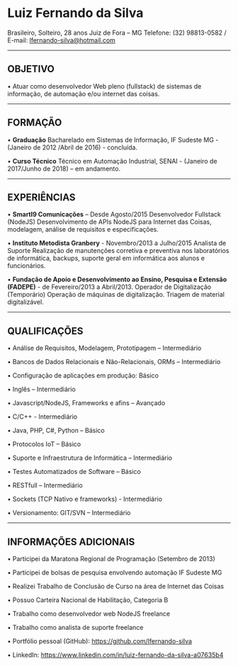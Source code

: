 # **Luiz Fernando da Silva**

Brasileiro, Solteiro, 28 anos
Juiz de Fora – MG
Telefone: (32) 98813-0582 / E-mail: lfernando-silva@hotmail.com

----------
## OBJETIVO
•	Atuar como desenvolvedor Web pleno (fullstack) de sistemas de informação, de automação e/ou internet das coisas.

----------
## FORMAÇÃO

•	**Graduação**
Bacharelado em Sistemas de Informação, IF Sudeste MG -(Janeiro de 2012 /Abril de 2016) - concluída.

•	**Curso Técnico**
Técnico em Automação Industrial, SENAI -  (Janeiro de 2017/Junho de 2018) – em andamento.

----------
## EXPERIÊNCIAS

•	**SmartI9 Comunicações** – Desde Agosto/2015
Desenvolvedor Fullstack (NodeJS)
Desenvolvimento de APIs NodeJS para Internet das Coisas, modelagem, análise de requisitos e especificações.

•	**Instituto Metodista Granbery** - Novembro/2013 a Julho/2015
Analista de Suporte
Realização de manutenções corretiva e preventiva nos laboratórios de informática, backups, suporte geral em informática aos alunos e funcionários. 

•	**Fundação de Apoio e Desenvolvimento ao Ensino, Pesquisa e Extensão (FADEPE)** - de Fevereiro/2013 a Abril/2013.
Operador de Digitalização (Temporário)
Operação de máquinas de digitalização. Triagem de material digitalizável.

----------
## QUALIFICAÇÕES

•	Análise de Requisitos, Modelagem, Prototipagem – Intermediário

•	Bancos de Dados Relacionais e Não-Relacionais, ORMs – Intermediário

•	Configuração de aplicações em produção: Básico

•	Inglês – Intermediário

•	Javascript/NodeJS, Frameworks e afins – Avançado

•	C/C++ - Intermediário

•	Java, PHP, C#, Python – Básico

•	Protocolos IoT – Básico

•	Suporte e Infraestrutura de Informática – Intermediário

•	Testes Automatizados de Software – Básico

•	RESTfull – Intermediário

•	Sockets (TCP Nativo e frameworks) - Intermediário

•	Versionamento: GIT/SVN – Intermediário

----------
## INFORMAÇÕES ADICIONAIS

•	Participei da Maratona Regional de Programação (Setembro de 2013)

•	Participei de bolsas de pesquisa envolvendo automação IF Sudeste MG

•	Realizei Trabalho de Conclusão de Curso na área de Internet das Coisas

•	Possuo Carteira Nacional de Habilitação, Categoria B

•	Trabalho como desenvolvedor web NodeJS freelance

•	Trabalho como analista de suporte freelance

•	Portfólio pessoal (GitHub): https://github.com/lfernando-silva

•	LinkedIn: https://www.linkedin.com/in/luiz-fernando-da-silva-a07635b4
